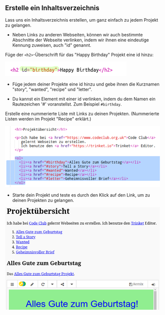 ## Erstelle ein Inhaltsverzeichnis

Lass uns ein Inhaltsverzeichnis erstellen, um ganz einfach zu jedem Projekt zu gelangen.

+ Neben Links zu anderen Webseiten, können wir auch bestimmte Abschnitte der Webseite verlinken, indem wir ihnen eine eindeutige Kennung zuweisen, auch "id" genannt. 

Füge der `<h2>`-Überschrift für das "Happy Birthday" Projekt eine id hinzu:

![screenshot](images/showcase-id.png)

+ Füge jedem deiner Projekte eine id hinzu und gebe ihnen die Kurznamen "story", "wanted", "recipe" und "letter".

+ Du kannst ein Element mit einer id verlinken, indem du dem Namen ein Rautezeichen '#' voranstellst. Zum Beispiel `#birthday`.

Erstelle eine nummerierte Liste mit Links zu deinen Projekten. (Nummerierte Listen werden im Projekt "Recipe" erklärt.)

![Screenshot](images/showcase-list.png)

+ Starte dein Projekt und teste es durch den Klick auf den Link, um zu deinen Projekten zu gelangen. 

![Screenshot](images/showcase-list-output.png)